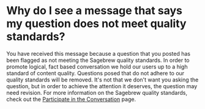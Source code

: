 # Why do I see a message that says my question does not meet quality standards? #
You have received this message because a question that you posted has been 
flagged as not meeting the Sagebrew quality standards. In order to promote 
logical, fact based conversation we hold our users up to a high standard of 
content quality. Questions posed that do not adhere to our quality standards 
will be removed. It's not that we don't want you asking the question, but in 
order to achieve the attention it deserves, the question may need revision. 
For more information on the Sagebrew quality standards, check out the 
[Participate in the Conversation][1] page.

[1]: /help/privileges/participate_in_the_conversation/